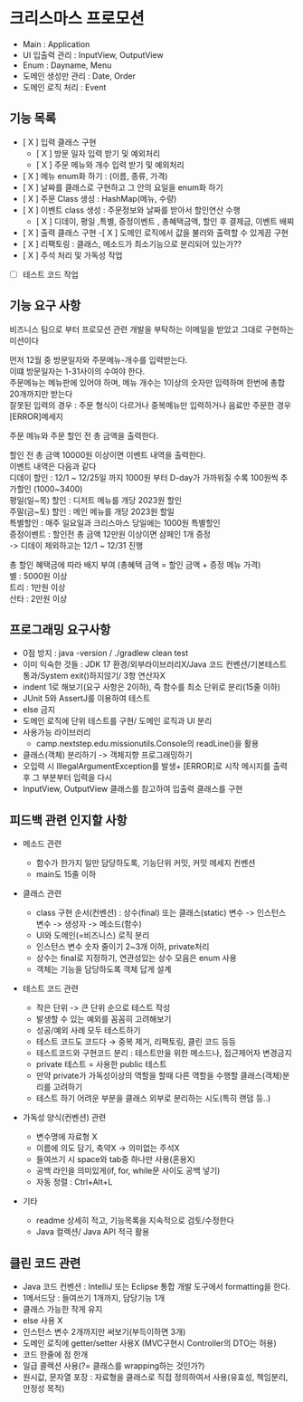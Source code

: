 # 크리스마스 프로모션
- Main : Application
- UI 입출력 관리 : InputView, OutputView
- Enum : Dayname, Menu
- 도메인 생성만 관리 : Date, Order
- 도메인 로직 처리 : Event

## 기능 목록
- [ X ] 입력 클래스 구현
    - [ X ] 방문 일자 입력 받기 및 예외처리
    - [ X ] 주문 메뉴와 개수 입력 받기 및 예외처리
- [ X ] 메뉴 enum화 하기 : (이름, 종류, 가격)
- [ X ] 날짜를 클래스로 구현하고 그 안의 요일을 enum화 하기
- [ X ] 주문 Class 생성 : HashMap(메뉴, 수량)
- [ X ] 이벤트 class 생성 : 주문정보와 날짜를 받아서 할인연산 수행
    - [ X ] 디데이, 평일 ,특별, 증정이벤트 , 총혜택금액, 할인 후 결제금, 이벤트 배찌
- [ X ] 출력 클래스 구현
  -[ X ] 도메인 로직에서 값을 불러와 출력할 수 있게끔 구현
- [ X ] 리팩토링 : 클래스, 메소드가 최소기능으로 분리되어 있는가??
- [ X ] 주석 처리 및 가독성 작업
- [  ] 테스트 코드 작업

## 기능 요구 사항
비즈니스 팀으로 부터 프로모션 관련 개발을 부탁하는 이메일을 받았고 그대로 구현하는 미션이다

먼저 12월 중 방문일자와 주문메뉴-개수를 입력받는다.
<br>이떄 방문일자는 1-31사이의 수여야 한다.
<br>주문메뉴는 메뉴판에 있어야 하며, 메뉴 개수는 1이상의 숫자만 입력하며 한번에 총합 20개까지만 받는다
<br>잘못된 입력의 경우 : 주문 형식이 다르거나 중복메뉴만 입력하거나 음료만 주문한 경우 [ERROR]메세지

주문 메뉴와 주문 할인 전 총 금액을 출력한다.

할인 전 총 금액 10000원 이상이면  이벤트 내역을 출력한다.
<br>이벤트 내역은 다음과 같다
<br>디데이 할인 : 12/1 \~ 12/25일 까지 1000원 부터 D-day가 가까워질 수록 100원씩 추가할인 (1000\~3400)
<br>평일(일\~목) 할인 : 디저트 메뉴를 개당 2023원 할인
<br>주말(금\~토) 할인 : 메인 메뉴를 개당 2023원 할일
<br>특별할인 : 매주 일요일과 크리스마스 당일에는 1000원 특별할인
<br>증정이벤트 : 할인전 총 금액 12만원 이상이면 샴페인 1개 증정
<br>-> 디데이 제외하고는 12/1 \~ 12/31 진행

총 할인 혜택금에 따라 배지 부여 (총혜택 금액 = 할인 금액 + 증정 메뉴 가격)
<br> 별 : 5000원 이상
<br> 트리 : 1만원 이상
<br> 산타 : 2만원 이상

## 프로그래밍 요구사항
- 0점 방지 : java -version / ./gradlew clean test
- 이미 익숙한 것들 : JDK 17 환경/외부라이브러리X/Java 코드 컨벤션/기본테스트 통과/System exit()하지않기/ 3항 연산자X
- indent 1로 해보기(요구 사항은 2이하), 즉 함수를 최소 단위로 분리(15줄 이하)
- JUnit 5와 AssertJ를 이용하여 테스트
- else 금지
- 도메인 로직에 단위 테스트를 구현/ 도메인 로직과 UI 분리
- 사용가능 라이브러리
    - camp.nextstep.edu.missionutils.Console의 readLine()을 활용
- 클래스(객체) 분리하기 -> 객체지향 프로그래밍하기
- 오입력 시 IllegalArgumentException를 발생+ [ERROR]로 시작 메시지를 출력 후 그 부분부터 입력을 다시
- InputView, OutputView 클래스를 참고하여 입출력 클래스를 구현

## 피드백 관련 인지할 사항
- 메소드 관련
    - 함수가 한가지 일만 담당하도록, 기능단위 커밋, 커밋 메세지 컨벤션
    - main도 15줄 이하

- 클래스 관련
    - class 구현 순서(컨벤션) : 상수(final) 또는 클래스(static) 변수 -> 인스턴스 변수 -> 생성자 -> 메소드(함수)
    - UI와 도메인(=비즈니스) 로직 분리
    - 인스턴스 변수 숫자 줄이기 2\~3개 이하, private처리
    - 상수는 final로 지정하기, 연관성있는 상수 모음은 enum 사용
    - 객체는 기능을 담당하도록 객체 답게 설계

- 테스트 코드 관련
    - 작은 단위 -> 큰 단위 순으로 테스트 작성
    - 발생할 수 있는 예외를 꼼꼼히 고려해보기
    - 성공/예외 사례 모두 테스트하기
    - 테스트 코드도 코드다 → 중복 제거, 리팩토링, 클린 코드 등등
    - 테스트코드와 구현코드 분리 : 테스트만을 위한 메소드나, 접근제어자 변경금지
    - private 테스트 = 사용한 public 테스트
    - 만약 private가 가독성이상의 역할을 할때 다른 역할을 수행할 클래스(객체)분리를 고려하기
    - 테스트 하기 어려운 부분을 클래스 외부로 분리하는 시도(특히 랜덤 등..)

- 가독성 양식(컨벤션) 관련
    - 변수명에 자료형 X
    - 이름에 의도 담기, 축약X -> 의미없는 주석X
    - 들여쓰기 시 space와 tab중 하나만 사용(혼용X)
    - 공백 라인을 의미있게(if, for, while문 사이도 공백 넣기)
    - 자동 정렬 : Ctrl+Alt+L

- 기타
    - readme 상세히 적고, 기능목록을 지속적으로 검토/수정한다
    - Java 컬렉션/ Java API 적극 활용

## 클린 코드 관련
- Java 코드 컨벤션 : IntelliJ 또는 Eclipse 통합 개발 도구에서 formatting을 한다.
- 1메서드당 : 들여쓰기 1개까지, 담당기능 1개
- 클래스 가능한 작게 유지
- else 사용 X
- 인스턴스 변수 2개까지만 써보기(부득이하면 3개)
- 도메인 로직에 getter/setter 사용X (MVC구현시 Controller의 DTO는 허용)
- 코드 한줄에 점 한개
- 일급 콜렉션 사용(?= 클래스를 wrapping하는 것인가?)
- 원시값, 문자열 포장 : 자료형을 클래스로 직접 정의하여서 사용(유효성, 책임분리, 안정성 목적)